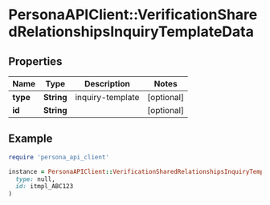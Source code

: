 # PersonaAPIClient::VerificationSharedRelationshipsInquiryTemplateData

## Properties

| Name | Type | Description | Notes |
| ---- | ---- | ----------- | ----- |
| **type** | **String** | inquiry-template | [optional] |
| **id** | **String** |  | [optional] |

## Example

```ruby
require 'persona_api_client'

instance = PersonaAPIClient::VerificationSharedRelationshipsInquiryTemplateData.new(
  type: null,
  id: itmpl_ABC123
)
```

